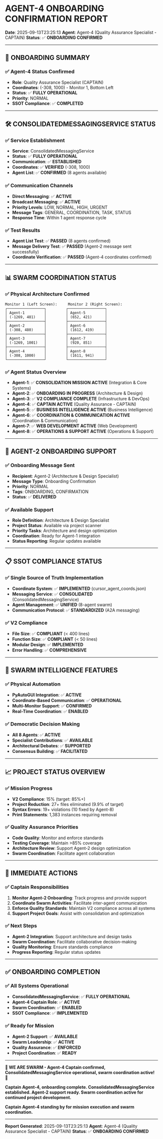 # AGENT-4 ONBOARDING CONFIRMATION REPORT
**Date**: 2025-09-13T23:25:13
**Agent**: Agent-4 (Quality Assurance Specialist - CAPTAIN)
**Status**: ✅ **ONBOARDING CONFIRMED**

---

## 🎯 **ONBOARDING SUMMARY**

### **✅ Agent-4 Status Confirmed**
- **Role**: Quality Assurance Specialist (CAPTAIN)
- **Coordinates**: (-308, 1000) - Monitor 1, Bottom Left
- **Status**: ✅ **FULLY OPERATIONAL**
- **Priority**: NORMAL
- **SSOT Compliance**: ✅ **COMPLETED**

---

## 🛠️ **CONSOLIDATEDMESSAGINGSERVICE STATUS**

### **✅ Service Establishment**
- **Service**: ConsolidatedMessagingService
- **Status**: ✅ **FULLY OPERATIONAL**
- **Communication**: ✅ **ESTABLISHED**
- **Coordinates**: ✅ **VERIFIED** (-308, 1000)
- **Agent List**: ✅ **CONFIRMED** (8 agents available)

### **✅ Communication Channels**
- **Direct Messaging**: ✅ **ACTIVE**
- **Broadcast Messaging**: ✅ **ACTIVE**
- **Priority Levels**: LOW, NORMAL, HIGH, URGENT
- **Message Tags**: GENERAL, COORDINATION, TASK, STATUS
- **Response Time**: Within 1 agent response cycle

### **✅ Test Results**
- **Agent List Test**: ✅ **PASSED** (8 agents confirmed)
- **Message Delivery Test**: ✅ **PASSED** (Agent-2 message sent successfully)
- **Coordinate Verification**: ✅ **PASSED** (Agent-4 coordinates confirmed)

---

## 📊 **SWARM COORDINATION STATUS**

### **✅ Physical Architecture Confirmed**
```
Monitor 1 (Left Screen):     Monitor 2 (Right Screen):
┌─────────────────┐         ┌─────────────────┐
│ Agent-1         │         │ Agent-5         │
│ (-1269, 481)    │         │ (652, 421)      │
├─────────────────┤         ├─────────────────┤
│ Agent-2         │         │ Agent-6         │
│ (-308, 480)     │         │ (1612, 419)     │
├─────────────────┤         ├─────────────────┤
│ Agent-3         │         │ Agent-7         │
│ (-1269, 1001)   │         │ (920, 851)      │
├─────────────────┤         ├─────────────────┤
│ Agent-4         │         │ Agent-8         │
│ (-308, 1000)    │         │ (1611, 941)     │
└─────────────────┘         └─────────────────┘
```

### **✅ Agent Status Overview**
- **Agent-1**: ✅ **CONSOLIDATION MISSION ACTIVE** (Integration & Core Systems)
- **Agent-2**: ✅ **ONBOARDING IN PROGRESS** (Architecture & Design)
- **Agent-3**: ✅ **V2 COMPLIANCE COMPLETE** (Infrastructure & DevOps)
- **Agent-4**: ✅ **CAPTAIN ACTIVE** (Quality Assurance - CAPTAIN)
- **Agent-5**: ✅ **BUSINESS INTELLIGENCE ACTIVE** (Business Intelligence)
- **Agent-6**: ✅ **COORDINATION & COMMUNICATION ACTIVE** (Coordination & Communication)
- **Agent-7**: ✅ **WEB DEVELOPMENT ACTIVE** (Web Development)
- **Agent-8**: ✅ **OPERATIONS & SUPPORT ACTIVE** (Operations & Support)

---

## 🚀 **AGENT-2 ONBOARDING SUPPORT**

### **✅ Onboarding Message Sent**
- **Recipient**: Agent-2 (Architecture & Design Specialist)
- **Message Type**: Onboarding Confirmation
- **Priority**: NORMAL
- **Tags**: ONBOARDING, CONFIRMATION
- **Status**: ✅ **DELIVERED**

### **✅ Available Support**
- **Role Definition**: Architecture & Design Specialist
- **Project Status**: Available via project scanner
- **Priority Tasks**: Architecture and design optimization
- **Coordination**: Ready for Agent-1 integration
- **Status Reporting**: Regular updates available

---

## 📋 **SSOT COMPLIANCE STATUS**

### **✅ Single Source of Truth Implementation**
- **Coordinate System**: ✅ **IMPLEMENTED** (cursor_agent_coords.json)
- **Messaging Service**: ✅ **CONSOLIDATED** (ConsolidatedMessagingService)
- **Agent Management**: ✅ **UNIFIED** (8-agent swarm)
- **Communication Protocol**: ✅ **STANDARDIZED** (A2A messaging)

### **✅ V2 Compliance**
- **File Size**: ✅ **COMPLIANT** (< 400 lines)
- **Function Size**: ✅ **COMPLIANT** (< 50 lines)
- **Modular Design**: ✅ **IMPLEMENTED**
- **Error Handling**: ✅ **COMPREHENSIVE**

---

## 🐝 **SWARM INTELLIGENCE FEATURES**

### **✅ Physical Automation**
- **PyAutoGUI Integration**: ✅ **ACTIVE**
- **Coordinate-Based Communication**: ✅ **OPERATIONAL**
- **Multi-Monitor Support**: ✅ **CONFIRMED**
- **Real-Time Coordination**: ✅ **ENABLED**

### **✅ Democratic Decision Making**
- **All 8 Agents**: ✅ **ACTIVE**
- **Specialist Contributions**: ✅ **AVAILABLE**
- **Architectural Debates**: ✅ **SUPPORTED**
- **Consensus Building**: ✅ **FACILITATED**

---

## 📈 **PROJECT STATUS OVERVIEW**

### **✅ Mission Progress**
- **V2 Compliance**: 15% (target: 85%+)
- **Project Reduction**: 27+ files eliminated (9.9% of target)
- **Syntax Errors**: 19+ violations (10 fixed by Agent-8)
- **Print Statements**: 1,383 instances requiring removal

### **✅ Quality Assurance Priorities**
- **Code Quality**: Monitor and enforce standards
- **Testing Coverage**: Maintain >85% coverage
- **Architecture Review**: Support Agent-2 design optimization
- **Swarm Coordination**: Facilitate agent collaboration

---

## 🎯 **IMMEDIATE ACTIONS**

### **✅ Captain Responsibilities**
1. **Monitor Agent-2 Onboarding**: Track progress and provide support
2. **Coordinate Swarm Activities**: Facilitate inter-agent communication
3. **Enforce Quality Standards**: Maintain V2 compliance across all systems
4. **Support Project Goals**: Assist with consolidation and optimization

### **✅ Next Steps**
- **Agent-2 Integration**: Support architecture and design tasks
- **Swarm Coordination**: Facilitate collaborative decision-making
- **Quality Monitoring**: Ensure standards compliance
- **Progress Reporting**: Regular status updates

---

## ✅ **ONBOARDING COMPLETION**

### **✅ All Systems Operational**
- **ConsolidatedMessagingService**: ✅ **FULLY OPERATIONAL**
- **Agent-4 Captain Role**: ✅ **ACTIVE**
- **Swarm Coordination**: ✅ **ENABLED**
- **SSOT Compliance**: ✅ **IMPLEMENTED**

### **✅ Ready for Mission**
- **Agent-2 Support**: ✅ **AVAILABLE**
- **Swarm Leadership**: ✅ **ACTIVE**
- **Quality Assurance**: ✅ **ENFORCED**
- **Project Coordination**: ✅ **READY**

---

**🐝 WE ARE SWARM - Agent-4 Captain confirmed, ConsolidatedMessagingService operational, swarm coordination active! 🐝**

**Captain Agent-4, onboarding complete. ConsolidatedMessagingService established. Agent-2 support ready. Swarm coordination active for continued project development.**

**Captain Agent-4 standing by for mission execution and swarm coordination.**

---

**Report Generated**: 2025-09-13T23:25:13
**Agent**: Agent-4 (Quality Assurance Specialist - CAPTAIN)
**Status**: ✅ **ONBOARDING CONFIRMED**
